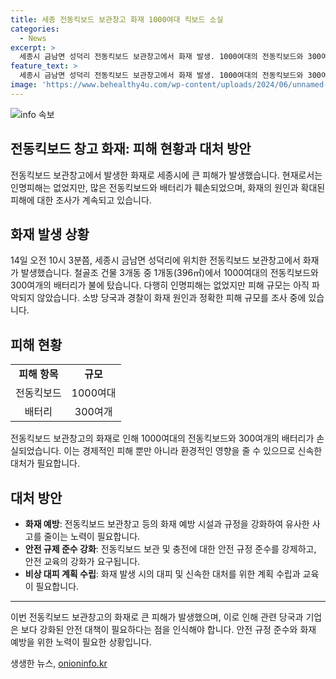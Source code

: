 ```yaml
---
title: 세종 전동킥보드 보관창고 화재 1000여대 킥보드 소실
categories:
  - News
excerpt: >
  세종시 금남면 성덕리 전동킥보드 보관창고에서 화재 발생. 1000여대의 전동킥보드와 300여개의 배터리가 불에 탔으나 인명피해는 없었고, 소방 당국은 화재 진압 후 피해 규모와 화재 원인을 조사 중. (150자)
feature_text: >
  세종시 금남면 성덕리 전동킥보드 보관창고에서 화재 발생. 1000여대의 전동킥보드와 300여개의 배터리가 불에 탔으나 인명피해는 없었고, 소방 당국은 화재 진압 후 피해 규모와 화재 원인을 조사 중. (150자)
image: 'https://www.behealthy4u.com/wp-content/uploads/2024/06/unnamed-file.png'
---
```


<p><img src="https://www.behealthy4u.com/wp-content/uploads/2024/06/unnamed-file.png" alt="info 속보" /></p>

<h2>전동킥보드 창고 화재: 피해 현황과 대처 방안</h2>

<p data-ke-size="size16">전동킥보드 보관창고에서 발생한 화재로 세종시에 큰 피해가 발생했습니다. 현재로서는 인명피해는 없었지만, 많은 전동킥보드와 배터리가 훼손되었으며, 화재의 원인과 확대된 피해에 대한 조사가 계속되고 있습니다.</p>

<h2 data-ke-size="size26">화재 발생 상황</h2>

<p data-ke-size="size16">14일 오전 10시 3분쯤, 세종시 금남면 성덕리에 위치한 전동킥보드 보관창고에서 화재가 발생했습니다. 철골조 건물 3개동 중 1개동(396㎡)에서 1000여대의 전동킥보드와 300여개의 배터리가 불에 탔습니다. 다행히 인명피해는 없었지만 피해 규모는 아직 파악되지 않았습니다. 소방 당국과 경찰이 화재 원인과 정확한 피해 규모를 조사 중에 있습니다.</p>

<h2 data-ke-size="size26">피해 현황</h2>

<table>
    <tr>
        <td style="text-align: center; height: 17px;"><b>피해 항목</b></td>
        <td style="text-align: center; height: 17px;"><b>규모</b></td>
    </tr>
    <tr>
        <td style="text-align: center; height: 17px;">전동킥보드</td>
        <td style="text-align: center; height: 17px;">1000여대</td>
    </tr>
    <tr>
        <td style="text-align: center; height: 17px;">배터리</td>
        <td style="text-align: center; height: 17px;">300여개</td>
    </tr>
</table>

<p data-ke-size="size16">전동킥보드 보관창고의 화재로 인해 1000여대의 전동킥보드와 300여개의 배터리가 손실되었습니다. 이는 경제적인 피해 뿐만 아니라 환경적인 영향을 줄 수 있으므로 신속한 대처가 필요합니다.</p>

<h2 data-ke-size="size26">대처 방안</h2>

<ul>
    <li><b>화재 예방</b>: 전동킥보드 보관창고 등의 화재 예방 시설과 규정을 강화하여 유사한 사고를 줄이는 노력이 필요합니다.</li>
    <li><b>안전 규제 준수 강화</b>: 전동킥보드 보관 및 충전에 대한 안전 규정 준수를 강제하고, 안전 교육의 강화가 요구됩니다.</li>
    <li><b>비상 대피 계획 수립</b>: 화재 발생 시의 대피 및 신속한 대처를 위한 계획 수립과 교육이 필요합니다.</li>
</ul>

<hr>

<p data-ke-size="size16">이번 전동킥보드 보관창고의 화재로 큰 피해가 발생했으며, 이로 인해 관련 당국과 기업은 보다 강화된 안전 대책이 필요하다는 점을 인식해야 합니다. 안전 규정 준수와 화재 예방을 위한 노력이 필요한 상황입니다.</p>
생생한 뉴스, <a href="https://onioninfo.kr" rel="dofollow">onioninfo.kr</a>


